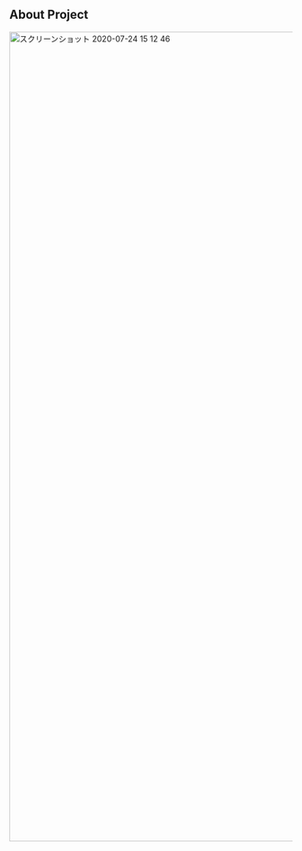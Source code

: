 ## About Project

<img width="1440" alt="スクリーンショット 2020-07-24 15 12 46" src="https://user-images.githubusercontent.com/50097614/88365243-60393c00-cdc0-11ea-911f-7d431b691e6c.png">
